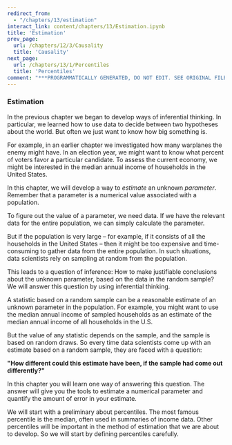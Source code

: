 ```yaml
---
redirect_from:
  - "/chapters/13/estimation"
interact_link: content/chapters/13/Estimation.ipynb
title: 'Estimation'
prev_page:
  url: /chapters/12/3/Causality
  title: 'Causality'
next_page:
  url: /chapters/13/1/Percentiles
  title: 'Percentiles'
comment: "***PROGRAMMATICALLY GENERATED, DO NOT EDIT. SEE ORIGINAL FILES IN /content***"
---
```


### Estimation

In the previous chapter we began to develop ways of inferential thinking. In particular, we learned how to use data to decide between two hypotheses about the world. But often we just want to know how big something is. 

For example, in an earlier chapter we investigated how many warplanes the enemy might have. In an election year, we might want to know what percent of voters favor a particular candidate. To assess the current economy, we might be interested in the median annual income of households in the United States.

In this chapter, we will develop a way to *estimate* an unknown *parameter*. Remember that a parameter is a numerical value associated with a population.  

To figure out the value of a parameter, we need data. If we have the relevant data for the entire population, we can simply calculate the parameter. 

But if the population is very large – for example, if it consists of all the households in the United States – then it might be too expensive and time-consuming to gather data from the entire population. In such situations, data scientists rely on sampling at random from the population. 

This leads to a question of inference: How to make justifiable conclusions about the unknown parameter, based on the data in the random sample? We will answer this question by using inferential thinking.

A statistic based on a random sample can be a reasonable estimate of an unknown parameter in the population. For example, you might want to use the median annual income of sampled households as an estimate of the median annual income of all households in the U.S.

But the value of any statistic depends on the sample, and the sample is based on random draws. So every time data scientists come up with an estimate based on a random sample, they are faced with a question:

**"How different could this estimate have been, if the sample had come out differently?"**

In this chapter you will learn one way of answering this question. The answer will give you the tools to estimate a numerical parameter and quantify the amount of error in your estimate.

We will start with a preliminary about percentiles. The most famous percentile is the median, often used in summaries of income data. Other percentiles will be important in the method of estimation that we are about to develop. So we will start by defining percentiles carefully.
